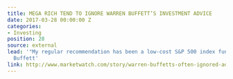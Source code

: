 ```yaml
---
title: MEGA RICH TEND TO IGNORE WARREN BUFFETT’S INVESTMENT ADVICE
date: 2017-03-28 00:00:00 Z
categories:
- Investing
position: 28
source: external
lead: '"My regular recommendation has been a low-cost S&P 500 index fund." -- Warren
  Buffett'
link: http://www.marketwatch.com/story/warren-buffetts-often-ignored-advice-to-mega-rich-investors-2017-03-13
---
```


